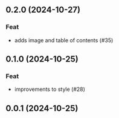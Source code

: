 ## 0.2.0 (2024-10-27)

### Feat

- adds image and table of contents (#35)

## 0.1.0 (2024-10-25)

### Feat

- improvements to style (#28)

## 0.0.1 (2024-10-25)
